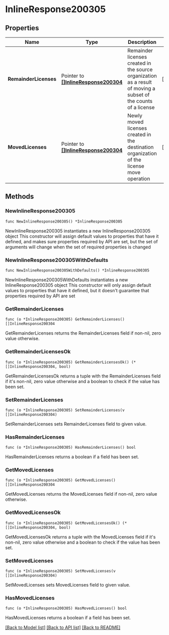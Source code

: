 # InlineResponse200305

## Properties

Name | Type | Description | Notes
------------ | ------------- | ------------- | -------------
**RemainderLicenses** | Pointer to [**[]InlineResponse200304**](InlineResponse200304.md) | Remainder licenses created in the source organization as a result of moving a subset of the counts of a license | [optional] 
**MovedLicenses** | Pointer to [**[]InlineResponse200304**](InlineResponse200304.md) | Newly moved licenses created in the destination organization of the license move operation | [optional] 

## Methods

### NewInlineResponse200305

`func NewInlineResponse200305() *InlineResponse200305`

NewInlineResponse200305 instantiates a new InlineResponse200305 object
This constructor will assign default values to properties that have it defined,
and makes sure properties required by API are set, but the set of arguments
will change when the set of required properties is changed

### NewInlineResponse200305WithDefaults

`func NewInlineResponse200305WithDefaults() *InlineResponse200305`

NewInlineResponse200305WithDefaults instantiates a new InlineResponse200305 object
This constructor will only assign default values to properties that have it defined,
but it doesn't guarantee that properties required by API are set

### GetRemainderLicenses

`func (o *InlineResponse200305) GetRemainderLicenses() []InlineResponse200304`

GetRemainderLicenses returns the RemainderLicenses field if non-nil, zero value otherwise.

### GetRemainderLicensesOk

`func (o *InlineResponse200305) GetRemainderLicensesOk() (*[]InlineResponse200304, bool)`

GetRemainderLicensesOk returns a tuple with the RemainderLicenses field if it's non-nil, zero value otherwise
and a boolean to check if the value has been set.

### SetRemainderLicenses

`func (o *InlineResponse200305) SetRemainderLicenses(v []InlineResponse200304)`

SetRemainderLicenses sets RemainderLicenses field to given value.

### HasRemainderLicenses

`func (o *InlineResponse200305) HasRemainderLicenses() bool`

HasRemainderLicenses returns a boolean if a field has been set.

### GetMovedLicenses

`func (o *InlineResponse200305) GetMovedLicenses() []InlineResponse200304`

GetMovedLicenses returns the MovedLicenses field if non-nil, zero value otherwise.

### GetMovedLicensesOk

`func (o *InlineResponse200305) GetMovedLicensesOk() (*[]InlineResponse200304, bool)`

GetMovedLicensesOk returns a tuple with the MovedLicenses field if it's non-nil, zero value otherwise
and a boolean to check if the value has been set.

### SetMovedLicenses

`func (o *InlineResponse200305) SetMovedLicenses(v []InlineResponse200304)`

SetMovedLicenses sets MovedLicenses field to given value.

### HasMovedLicenses

`func (o *InlineResponse200305) HasMovedLicenses() bool`

HasMovedLicenses returns a boolean if a field has been set.


[[Back to Model list]](../README.md#documentation-for-models) [[Back to API list]](../README.md#documentation-for-api-endpoints) [[Back to README]](../README.md)


